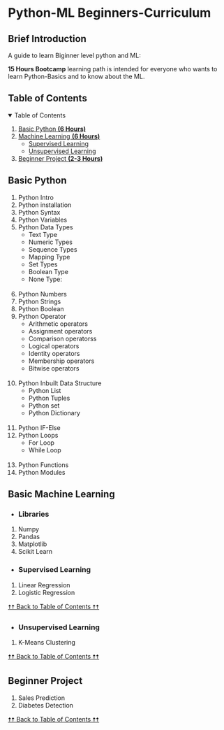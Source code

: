 # Python-ML Beginners-Curriculum



## Brief Introduction

A guide to learn Biginner level python and ML:

<B>15 Hours Bootcamp</b> learning path is intended for everyone who wants to learn Python-Basics and to know about the ML.

## Table of Contents

<details open="open">
  <summary>Table of Contents</summary>
  <ol>
    <li><a href="#Basic-Python">Basic Python <b>(6 Hours)</b></a></li> 
    <li>
      <a href="#Basic-machine-learning">Machine Learning <b>(6 Hours)</b></a>
      <ul>
        <li><a href="#supervised-learning">Supervised Learning</a></li>
        <li><a href="#unsupervised-learning">Unsupervised Learning</a></li>
      </ul>
    </li>
    <li><a href="#Beginner-Project">Beginner Project <b>(2-3 Hours)</b></a></li>
  </ol>
</details>

## Basic Python

1.  Python Intro
2.  Python installation
3.  Python Syntax
4.  Python Variables
5.  Python Data Types
    <ul>
      <li>Text Type</li>
      <li>Numeric Types</li>
      <li>Sequence Types</li>
      <li>Mapping Type</li>
      <li>Set Types</li>
      <li>Boolean Type</li>
      <li>None Type:</li>
    </ul><br>
6.  Python Numbers
7.  Python Strings
8.  Python Boolean
9. Python Operator
    <ul>
      <li>Arithmetic operators</li>
      <li>Assignment operators</li>
      <li>Comparison operatorss</li>
      <li>Logical operators</li>
      <li>Identity operators</li>
      <li>Membership operators</li>
      <li>Bitwise operators</li>
    </ul><br>
10. Python Inbuilt Data Structure
    <ul>
      <li>Python List</li>
      <li>Python Tuples</li>
      <li>Python set</li>
      <li>Python Dictionary</li>
    </ul><br>
11. Python IF-Else
12. Python Loops
    <ul>
      <li>For Loop</li>
      <li>While Loop</li>
    </ul><br>
13. Python Functions
14. Python Modules 
  
## Basic Machine Learning

- ### Libraries
1. Numpy
2. Pandas
3. Matplotlib
4. Scikit Learn 

- ### Supervised Learning
1.  Linear Regression
2.  Logistic Regression

<a href="#table-of-contents">🠥🠥 Back to Table of Contents 🠥🠥</a>

- ### Unsupervised Learning

1. K-Means Clustering

<a href="#table-of-contents">🠥🠥 Back to Table of Contents 🠥🠥</a>

## Beginner Project
1. Sales Prediction
2. Diabetes Detection

<a href="#table-of-contents">🠥🠥 Back to Table of Contents 🠥🠥</a>




